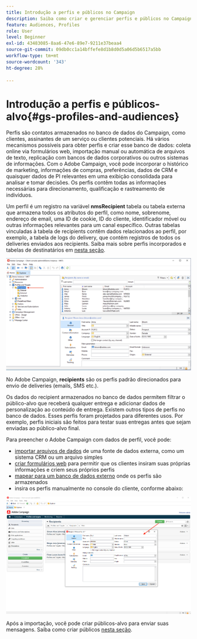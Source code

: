 ```yaml
---
title: Introdução a perfis e públicos no Campaign
description: Saiba como criar e gerenciar perfis e públicos no Campaign
feature: Audiences, Profiles
role: User
level: Beginner
exl-id: 43483085-8aa6-47e6-89e7-9211e37beaa4
source-git-commit: 09db0cc1a14bffefe8d1b8d0d5a06d5b6517a5bb
workflow-type: tm+mt
source-wordcount: '343'
ht-degree: 28%

---
```


# Introdução a perfis e públicos-alvo{#gs-profiles-and-audiences}

Perfis são contatos armazenados no banco de dados do Campaign, como clientes, assinantes de um serviço ou clientes potenciais. Há vários mecanismos possíveis para obter perfis e criar esse banco de dados: coleta online via formulários web, importação manual ou automática de arquivos de texto, replicação com bancos de dados corporativos ou outros sistemas de informações. Com o Adobe Campaign, você pode incorporar o histórico de marketing, informações de compras, preferências, dados de CRM e quaisquer dados de PI relevantes em uma exibição consolidada para analisar e tomar decisões. Os perfis contêm todas as informações necessárias para direcionamento, qualificação e rastreamento de indivíduos.



Um perfil é um registro na variável **nmsRecipient** tabela ou tabela externa que armazena todos os atributos do perfil, como nome, sobrenome, endereço de email, uma ID de cookie, ID do cliente, identificador móvel ou outras informações relevantes para um canal específico. Outras tabelas vinculadas à tabela de recipients contêm dados relacionados ao perfil, por exemplo, a tabela de logs do delivery, que contém registros de todos os deliveries enviados aos recipients. Saiba mais sobre perfis incorporados e tabelas de destinatários em [nesta seção](../dev/datamodel.md#ootb-profiles).

![](assets/recipients-in-explorer.png)

No Adobe Campaign, **recipients** são os perfis padrão direcionados para envio de deliveries (emails, SMS etc.).

Os dados do recipient armazenados no banco de dados permitem filtrar o público-alvo que receberá qualquer entrega e adicionar dados de personalização ao conteúdo de entrega. Existem outros tipos de perfis no banco de dados. Esses perfis foram projetados para diferentes usos. Por exemplo, perfis iniciais são feitos para testar suas entregas antes que sejam enviadas ao público-alvo final.

Para preencher o Adobe Campaign com dados de perfil, você pode:

* [importar arquivos de dados](../start/import.md) de uma fonte de dados externa, como um sistema CRM ou um arquivo simples
* [criar formulários web](../dev/webapps.md) para permitir que os clientes insiram suas próprias informações e criem seus próprios perfis
* [mapear para um banco de dados externo](../connect/fda.md) onde os perfis são armazenados
* insira os perfis manualmente no console do cliente, conforme abaixo:

![](assets/create-profile.png)

<!--You can also select your message audience in an external file: recipients are stored not in the database, but in files. These are known as “external” deliveries. These contacts can be imported or not in Adobe Campaign. [Learn more](external-profiles.md).-->

Após a importação, você pode criar públicos-alvo para enviar suas mensagens. Saiba como criar públicos [nesta seção](create-audiences.md).